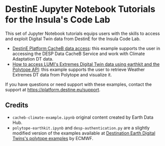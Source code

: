 # DestinE Jupyter Notebook Tutorials for the Insula's Code Lab

This set of Jupyter Notebook tutorials equips users with the skills to access and exploit Digital Twin data from DestinE for the Insula Code Lab.

* [DestinE Platform CacheB data access](./cacheb-climate-example.ipynb): this example supports the user in accessing the DESP Data CacheB Service and work with Climate Adaptation DT data.
* [How to access LUMI's Extremes Digital Twin data using earthkit and the Polytope API](./polytope-earthkit.ipynb): this example supports the user to retrieve Weather Extremes DT data from Polytope and visualize it.

If you have questions or need support with these examples, contact the support at https://platform.destine.eu/support.

## Credits

* `cacheb-climate-example.ipynb` original content created by Earth Data Hub. 
* `polytope-earthkit.ipynb` and `desp-authentication.py` are a slightly modified version of the examples available at [Destination Earth Digital Twins's polytope examples](https://github.com/destination-earth-digital-twins/polytope-examples/) by ECMWF.
